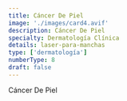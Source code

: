 ```yaml
---
title: Cáncer De Piel
image: './images/card4.avif'
description: Cáncer De Piel
specialty: Dermatología Clínica
details: laser-para-manchas
type: ['dermatología']
numberType: 8
draft: false
---
```


Cáncer De Piel
